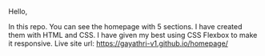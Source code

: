 Hello,

In this repo. You can see the homepage with 5 sections. I have created them with HTML and CSS.
I have given my best using CSS Flexbox to make it responsive.
Live site url: https://gayathri-v1.github.io/homepage/
